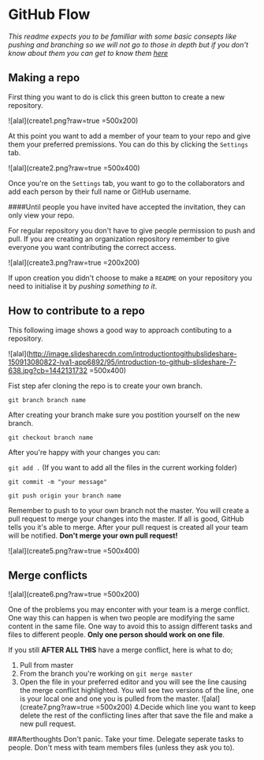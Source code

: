 # GitHub Flow

_This readme expects you to be familliar with some basic consepts like pushing and branching so we will not go to those in depth but if you don't know about them you can get to know them [here](http://codingforeveryone.foundersandcoders.org/programmer-skills/git-basics.html)_

## Making a repo

First thing you want to do is click this green button to create a new repository.

![alal](create1.png?raw=true =500x200)

At this point you want to add a member of your team to your repo and give them your preferred premissions. You can do this by clicking the ``Settings`` tab.

![alal](create2.png?raw=true =500x400)

Once you're on the ``Settings`` tab, you want to go to the collaborators and add each person by their full name or GitHub username.

####Until people you have invited have accepted the invitation, they can only view your repo.

For regular repository you don't have to give people permission to push and pull. If you are creating an organization repository remember to give everyone you want contributing the correct access.

![alal](create3.png?raw=true =200x200)

If upon creation you didn't choose to make a ``README`` on your repository you need to initialise it by _pushing something to it_.

## How to contribute to a repo

This following image shows a good way to approach contibuting to a repository.

![alal](http://image.slidesharecdn.com/introductiontogithubslideshare-150913080822-lva1-app6892/95/introduction-to-github-slideshare-7-638.jpg?cb=1442131732
=500x400)

Fist step afer cloning the repo is to create your own branch.

``git branch branch name``

After creating your branch make sure you postition yourself on the new branch.

``git checkout branch name``
 
After you're happy with your changes you can:
 
``git add .`` (If you want to add all the files in the current working folder)

``git commit -m "your message"``

``git push origin your branch name``

Remember to push to to your own branch not the master. You will create a pull request to merge your changes into the master. If all is good, GitHub tells you it's able to merge. After your pull request is created all your team will be notified. __Don't merge your own pull request!__

![alal](create5.png?raw=true =500x400)

## Merge conflicts

![alal](create6.png?raw=true =500x200)

One of the problems you may enconter with your team is a merge conflict. One way this can happen is when two people are modifying the same content in the same file. One way to avoid this to assign different tasks and files to different people. __Only one person should work on one file__.

If you still __AFTER ALL THIS__ have a merge conflict, here is what to do;

1. Pull from master 
2. From the branch you're working on ``git merge master``
3. Open the file in your preferred editor and you will see the line causing the merge conflict highlighted. You will see two versions of the line, one is your local one and one you is pulled from the master. 
![alal](create7.png?raw=true =500x200)
4.Decide which line you want to keep delete the rest of the conflicting lines after that save the file and make a new pull request.

##Afterthoughts
Don't panic. Take your time. Delegate seperate tasks to people. Don't mess with team members files (unless they ask you to).












